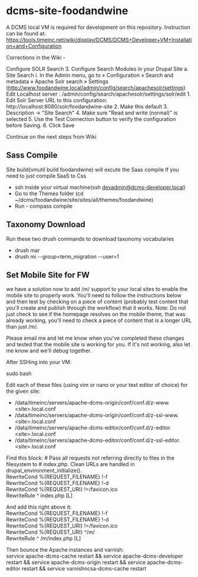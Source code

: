 dcms-site-foodandwine
====================

A DCMS local VM is required for development on this repository. Instruction can be found at:
https://tools.timeinc.net/wiki/display/DCMS/DCMS+Developer+VM+Installation+and+Configuration

Corrections in the Wiki -

Configure SOLR Search
3. Configure Search Modules in your Drupal Site
a. Site Search
i. In the Admin menu, go to » Configuration » Search and metadata » Apache Solr search » Settings  (http://www.foodandwine.local/admin/config/search/apachesolr/settings)
  Edit Localhost server : /admin/config/search/apachesolr/settings/solr/edit
    1. Edit Solr Server URL to this configuration: http://localhost:8080/solr/foodandwine-site
    2. Make this default
    3. Description -> "Site Search"
    4. Make sure "Read and write (normal)" is selected
    5. Use the Test Connection button to verify the configuration before Saving.
    6. Click Save

Continue on the next steps from Wiki

Sass Compile
-------------
Site build(vmutil build foodandwine) will excute the Saas compile
If you need to just compile SaaS to Css
* ssh inside your virtual machine(ssh devadmin@dcms-developer.local)
* Go to the Themes folder (cd ~/dcms/foodandwine/site/sites/all/themes/foodandwine)
* Run - compass compile

Taxonomy Download
-----------------
Run these two drush commands to download taxonomy vocabularies 
 * drush mar
 * drush mi --group=term_migration --user=1

Set Mobile Site for FW
-----------------
we have a solution now to add /m/ support to your local sites to enable the mobile site to properly work. You'll need to follow the instructions below and then test by checking on a piece of content (probably test content that you'll create and publish through the workflow) that it works. Note: Do not just check to see if the homepage resolves on the mobile theme, that was already working, you'll need to check a piece of content that is a longer URL than just /m/.

Please email me and let me know when you've completed these changes and tested that the mobile site is working for you. If it's not working, also let me know and we'll debug together.

After SSHing into your VM:

sudo bash

Edit each of these files (using vim or nano or your text editor of choice) for the given site:
- /data/timeinc/servers/apache-dcms-origin/conf/conf.d/z-www.\<site\>.local.conf
- /data/timeinc/servers/apache-dcms-origin/conf/conf.d/z-ssl-www.\<site\>.local.conf
- /data/timeinc/servers/apache-dcms-editor/conf/conf.d/z-editor.\<site\>.local.conf
- /data/timeinc/servers/apache-dcms-editor/conf/conf.d/z-ssl-editor.\<site\>.local.conf

Find this block:
    # Pass all requests not referring directly to files in the filesystem to
    # index.php. Clean URLs are handled in drupal_environment_initialize().<br>
    RewriteCond %{REQUEST_FILENAME} !-f<br>
    RewriteCond %{REQUEST_FILENAME} !-d<br>
    RewriteCond %{REQUEST_URI} !=/favicon.ico<br>
    RewriteRule ^ index.php [L]<br>

And add this right above it:<br>
    RewriteCond %{REQUEST_FILENAME} !-f<br>
    RewriteCond %{REQUEST_FILENAME} !-d<br>
    RewriteCond %{REQUEST_URI} !=/favicon.ico<br>
    RewriteCond %{REQUEST_URI} ^/m/<br>
    RewriteRule ^ /m/index.php [L]<br>

Then bounce the Apache instances and varnish:<br>
service apache-dcms-cache restart && service apache-dcms-developer restart && service apache-dcms-origin restart && service apache-dcms-editor restart && service varnishncsa-dcms-cache restart
